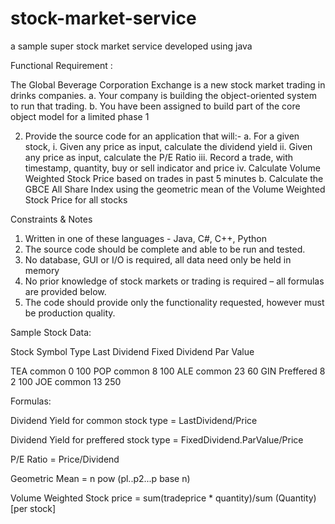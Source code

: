 # stock-market-service
a sample super stock market service developed using java

Functional Requirement :

The Global Beverage Corporation Exchange is a new stock market trading in drinks companies.
a. Your company is building the object-oriented system to run that trading.
b. You have been assigned to build part of the core object model for a limited phase 1

2. Provide the source code for an application that will:-
a. For a given stock,
i. Given any price as input, calculate the dividend yield
ii. Given any price as input, calculate the P/E Ratio
iii. Record a trade, with timestamp, quantity, buy or sell indicator and price
iv. Calculate Volume Weighted Stock Price based on trades in past 5 minutes
b. Calculate the GBCE All Share Index using the geometric mean of the Volume Weighted Stock Price for all stocks

Constraints & Notes
1. Written in one of these languages - Java, C#, C++, Python
2. The source code should be complete and able to be run and tested.
3. No database, GUI or I/O is required, all data need only be held in memory
4. No prior knowledge of stock markets or trading is required – all formulas are provided below.
5. The code should provide only the functionality requested, however must be production quality.

Sample Stock Data:

Stock Symbol     Type    Last Dividend      Fixed Dividend    Par Value

TEA             common        0                                   100
POP             common        8                                   100 
ALE             common       23                                    60
GIN             Preffered     8                   2               100
JOE             common       13                                   250


Formulas:

Dividend Yield for common stock type = LastDividend/Price

Dividend Yield for preffered stock type = FixedDividend.ParValue/Price

P/E Ratio = Price/Dividend

Geometric Mean = n pow (pl..p2...p base n)

Volume Weighted Stock price = sum(tradeprice * quantity)/sum (Quantity) [per stock]


